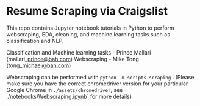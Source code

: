 # Resume Scraping via Craigslist

This repo contains Jupyter notebook tutorials in Python to perform webscraping, EDA, cleaning, and machine learning tasks such as classification and NLP.

Classification and Machine learning tasks - Prince Mallari (mallari\_prince@bah.com)
Webscraping - Mike Tong (tong\_michael@bah.com)

Webscraping can be performed with `python -m scripts.scraping` . (Please make sure you have the correct chromedriver version for your particular Google Chrome in `./assets/chromedriver`, see ./notebooks/Webscraping.ipynb` for more details)
